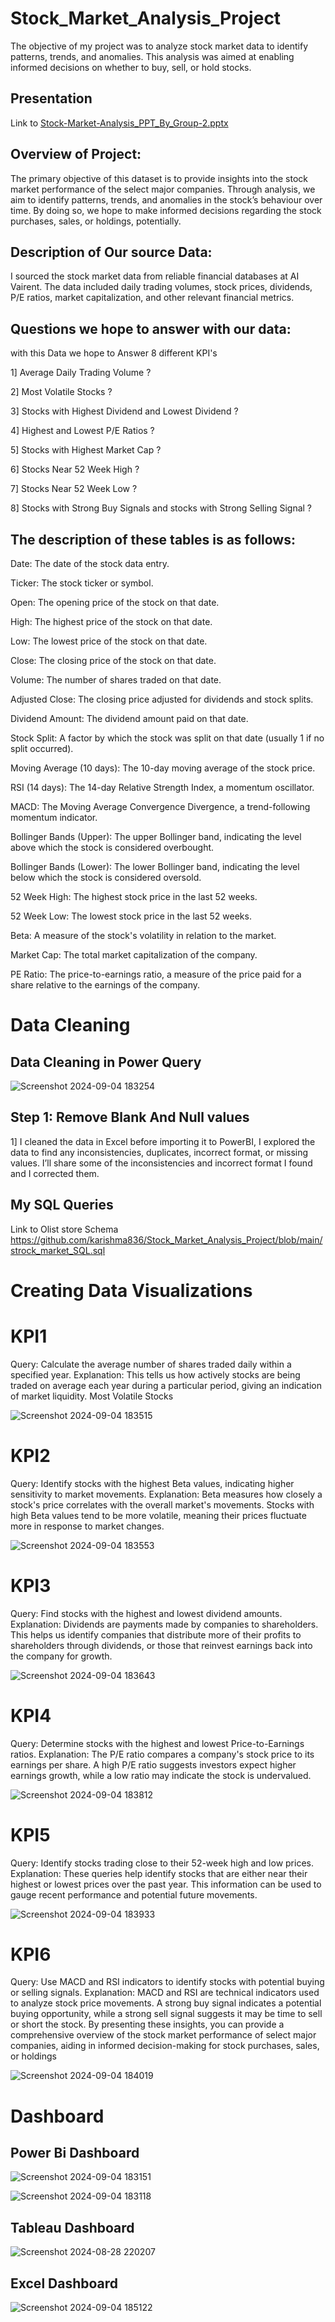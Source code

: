 # Stock_Market_Analysis_Project
The objective of my project was to analyze stock market data to identify patterns, trends, and anomalies. This analysis was aimed at enabling informed decisions on whether to buy, sell, or hold stocks.


 ## Presentation
Link to [Stock-Market-Analysis_PPT_By_Group-2.pptx](https://github.com/user-attachments/files/16870742/Stock-Market-Analysis_PPT_By_Group-2.pptx)


## Overview of Project:

The primary objective of this dataset is to provide insights into the stock market performance of the select major companies. Through analysis, we aim to identify patterns, trends, and anomalies in the stock’s behaviour over time. By doing so, we hope to make informed decisions regarding the stock purchases, sales, or holdings, potentially.

## Description of Our source Data:

I sourced the stock market data from reliable financial databases at AI Vairent. The data included daily trading volumes, stock prices, dividends, P/E ratios, market capitalization, and other relevant financial metrics.

## Questions we hope to answer with our data:

with this Data we hope to Answer 8 different KPI's

1] Average Daily Trading Volume ?

2] Most Volatile Stocks ?

3] Stocks with Highest Dividend and Lowest Dividend ?

4] Highest and Lowest P/E Ratios ?

5] Stocks with Highest Market Cap ?

6] Stocks Near 52 Week High ? 

7] Stocks Near 52 Week Low ?

8] Stocks with Strong Buy Signals and stocks with Strong Selling Signal ?


## The description of these tables is as follows:

Date: The date of the stock data entry.

Ticker: The stock ticker or symbol.

Open: The opening price of the stock on that date.

High: The highest price of the stock on that date.

Low: The lowest price of the stock on that date.

Close: The closing price of the stock on that date.

Volume: The number of shares traded on that date.

Adjusted Close: The closing price adjusted for dividends and stock splits.

Dividend Amount: The dividend amount paid on that date.

Stock Split: A factor by which the stock was split on that date (usually 1 if no split occurred).

Moving Average (10 days): The 10-day moving average of the stock price.

RSI (14 days): The 14-day Relative Strength Index, a momentum oscillator.

MACD: The Moving Average Convergence Divergence, a trend-following momentum indicator.

Bollinger Bands (Upper): The upper Bollinger band, indicating the level above which the stock is considered overbought.

Bollinger Bands (Lower): The lower Bollinger band, indicating the level below which the stock is considered oversold.

52 Week High: The highest stock price in the last 52 weeks.

52 Week Low: The lowest stock price in the last 52 weeks.

Beta: A measure of the stock's volatility in relation to the market.

Market Cap: The total market capitalization of the company.

PE Ratio: The price-to-earnings ratio, a measure of the price paid for a share relative to the earnings of the company.

# Data Cleaning

## Data Cleaning in Power Query

![Screenshot 2024-09-04 183254](https://github.com/user-attachments/assets/9268a1b3-7ef9-4fcc-97ae-d0ef3050088e)


## Step 1: Remove Blank And Null values

1] I cleaned the data in Excel before importing it to PowerBI, I explored the data to find any inconsistencies, duplicates, incorrect format, or missing values. I’ll share some of the inconsistencies and incorrect format I found and I corrected them.

## My SQL Queries
Link to Olist store Schema
https://github.com/karishma836/Stock_Market_Analysis_Project/blob/main/strock_market_SQL.sql


# Creating Data Visualizations

# KPI1
Query: Calculate the average number of shares traded daily within a specified year.
Explanation: This tells us how actively stocks are being traded on average each year during a particular period, giving an indication of market liquidity.
Most Volatile Stocks


![Screenshot 2024-09-04 183515](https://github.com/user-attachments/assets/e33325b4-5047-4f5d-b105-caee04bf0212)


# KPI2
Query: Identify stocks with the highest Beta values, indicating higher sensitivity to market movements.
Explanation: Beta measures how closely a stock's price correlates with the overall market's movements. Stocks with high Beta values tend to be more volatile, meaning their prices fluctuate more in response to market changes.


![Screenshot 2024-09-04 183553](https://github.com/user-attachments/assets/c8b8c2b6-762e-4f10-985b-9627a3a1accd)

# KPI3
Query: Find stocks with the highest and lowest dividend amounts.
Explanation: Dividends are payments made by companies to shareholders. This helps us identify companies that distribute more of their profits to shareholders through dividends, or those that reinvest earnings back into the company for growth.

![Screenshot 2024-09-04 183643](https://github.com/user-attachments/assets/39c5027a-304c-490b-85da-d1aa8f14e870)


# KPI4

Query: Determine stocks with the highest and lowest Price-to-Earnings ratios.
Explanation: The P/E ratio compares a company's stock price to its earnings per share. A high P/E ratio suggests investors expect higher earnings growth, while a low ratio may indicate the stock is undervalued.

![Screenshot 2024-09-04 183812](https://github.com/user-attachments/assets/0103b74d-7ec1-4627-a63d-6577b609a626)


# KPI5

Query: Identify stocks trading close to their 52-week high and low prices.
Explanation: These queries help identify stocks that are either near their highest or lowest prices over the past year. This information can be used to gauge recent performance and potential future movements.

![Screenshot 2024-09-04 183933](https://github.com/user-attachments/assets/f6f8d12d-7ce9-4d92-97c0-30988c8b73b2)

# KPI6

Query: Use MACD and RSI indicators to identify stocks with potential buying or selling signals.
Explanation: MACD and RSI are technical indicators used to analyze stock price movements. A strong buy signal indicates a potential buying opportunity, while a strong sell signal suggests it may be time to sell or short the stock.
By presenting these insights, you can provide a comprehensive overview of the stock market performance of select major companies, aiding in informed decision-making for stock purchases, sales, or holdings

![Screenshot 2024-09-04 184019](https://github.com/user-attachments/assets/e0b7e3b1-cc1a-4759-a8a6-df7ac4ca9c68)

# Dashboard

## Power Bi Dashboard

![Screenshot 2024-09-04 183151](https://github.com/user-attachments/assets/4d38fd96-bf3d-47f4-a9b8-828449a879b9)

![Screenshot 2024-09-04 183118](https://github.com/user-attachments/assets/03f6945d-4bef-4fca-9e86-14baf12366c3)

## Tableau Dashboard
![Screenshot 2024-08-28 220207](https://github.com/user-attachments/assets/78f83101-51eb-4a8f-b1b5-81bc4aaa992a)

## Excel Dashboard

![Screenshot 2024-09-04 185122](https://github.com/user-attachments/assets/7ea34746-b37a-4427-a39a-536119b10519)

